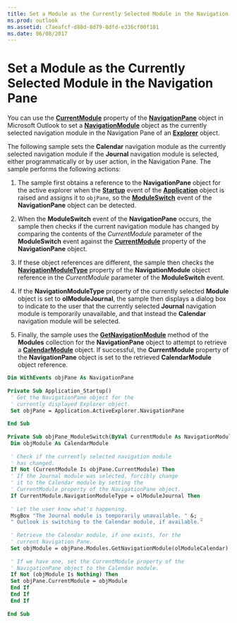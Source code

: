 ```yaml
---
title: Set a Module as the Currently Selected Module in the Navigation Pane
ms.prod: outlook
ms.assetid: c7aeafcf-d88d-8d79-8dfd-e336cf00f101
ms.date: 06/08/2017
---
```



# Set a Module as the Currently Selected Module in the Navigation Pane

You can use the **[CurrentModule](navigationpane-currentmodule-property-outlook.md)** property of the **[NavigationPane](navigationpane-object-outlook.md)** object in Microsoft Outlook to set a **[NavigationModule](navigationmodule-object-outlook.md)** object as the currently selected navigation module in the Navigation Pane of an **[Explorer](explorer-object-outlook.md)** object.

The following sample sets the **Calendar** navigation module as the currently selected navigation module if the **Journal** navigation module is selected, either programmatically or by user action, in the Navigation Pane. The sample performs the following actions:

1. The sample first obtains a reference to the **NavigationPane** object for the active explorer when the **[Startup](application-startup-event-outlook.md)** event of the **[Application](application-object-outlook.md)** object is raised and assigns it to `objPane`, so the **[ModuleSwitch](navigationpane-moduleswitch-event-outlook.md)** event of the **NavigationPane** object can be detected.
    
2. When the **ModuleSwitch** event of the **NavigationPane** occurs, the sample then checks if the current navigation module has changed by comparing the contents of the _CurrentModule_ parameter of the **ModuleSwitch** event against the **[CurrentModule](navigationpane-currentmodule-property-outlook.md)** property of the **NavigationPane** object.
    
3. If these object references are different, the sample then checks the **[NavigationModuleType](navigationmodule-navigationmoduletype-property-outlook.md)** property of the **NavigationModule** object reference in the _CurrentModule_ parameter of the **ModuleSwitch** event.
    
4. If the **NavigationModuleType** property of the currently selected **Module** object is set to **olModuleJournal**, the sample then displays a dialog box to indicate to the user that the currently selected **Journal** navigation module is temporarily unavailable, and that instead the **Calendar** navigation module will be selected.
    
5. Finally, the sample uses the **[GetNavigationModule](navigationmodules-getnavigationmodule-method-outlook.md)** method of the **Modules** collection for the **NavigationPane** object to attempt to retrieve a **[CalendarModule](calendarmodule-object-outlook.md)** object. If successful, the **CurrentModule** property of the **NavigationPane** object is set to the retrieved **CalendarModule** object reference.
    



```vb
Dim WithEvents objPane As NavigationPane 
 
Private Sub Application_Startup() 
 ' Get the NavigationPane object for the 
 ' currently displayed Explorer object. 
 Set objPane = Application.ActiveExplorer.NavigationPane 
 
End Sub 
 
Private Sub objPane_ModuleSwitch(ByVal CurrentModule As NavigationModule) 
 Dim objModule As CalendarModule 
 
 ' Check if the currently selected navigation module 
 ' has changed. 
 If Not (CurrentModule Is objPane.CurrentModule) Then 
 ' If the Journal module was selected, forcibly change 
 ' it to the Calendar module by setting the 
 ' CurrentModule property of the NavigationPane object. 
 If CurrentModule.NavigationModuleType = olModuleJournal Then 
 
 ' Let the user know what's happening. 
 MsgBox "The Journal module is temporarily unavailable. " &; _ 
 " Outlook is switching to the Calendar module, if available." 
 
 ' Retrieve the Calendar module, if one exists, for the 
 ' current Navigation Pane. 
 Set objModule = objPane.Modules.GetNavigationModule(olModuleCalendar) 
 
 ' If we have one, set the CurrentModule property of the 
 ' NavigationPane object to the Calendar module. 
 If Not (objModule Is Nothing) Then 
 Set objPane.CurrentModule = objModule 
 End If 
 End If 
 End If 
 
End Sub
```


